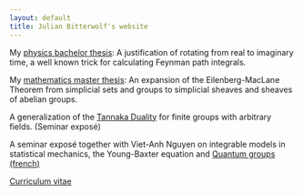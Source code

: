 ```yaml
---
layout: default
title: Julian Bitterwolf's website
---
```


My [physics bachelor thesis](/docs/Path_Integration_via_Infinitesimal_Complex_Time_Phases.pdf): A justification of rotating from real to imaginary time, a well known trick for calculating Feynman path integrals.

My [mathematics master thesis](/docs/The%20Eilenberg-MacLane%0ATheorem%20for%20Simplicial%0ASheaves.pdf): An expansion of the Eilenberg-MacLane Theorem from simplicial sets and groups to simplicial sheaves and sheaves of abelian groups.

A generalization of the [Tannaka Duality](/docs/TannakaDuality.pdf) for finite groups with arbitrary fields. (Seminar exposé)

A seminar exposé together with Viet-Anh Nguyen on integrable models in statistical mechanics, the Young-Baxter equation and [Quantum groups (french)](/docs/GroupesQuantiques.pdf ) 

[Curriculum vitae](/docs/Julian_Bitterwolf_CV.pdf)
